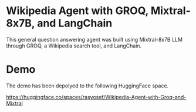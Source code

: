 # Wikipedia Agent with GROQ, Mixtral-8x7B, and LangChain
This general question answering agent was built using Mixtral-8x7B LLM through GROQ, a Wikipedia search tool, and LangChain.

# Demo
The demo has been depolyed to the following HuggingFace space.

https://huggingface.co/spaces/rasyosef/Wikipedia-Agent-with-Groq-and-Mixtral